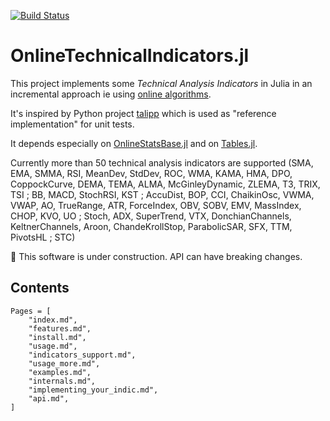 [![Build Status](https://github.com/femtotrader/OnlineTechnicalIndicators.jl/actions/workflows/CI.yml/badge.svg?branch=main)](https://github.com/femtotrader/OnlineTechnicalIndicators.jl/actions/workflows/CI.yml?query=branch%main)

# OnlineTechnicalIndicators.jl
This project implements some *Technical Analysis Indicators* in Julia in an incremental approach ie using [online algorithms](https://en.wikipedia.org/wiki/Online_algorithm).

It's inspired by Python project [talipp](https://github.com/nardew/talipp) which is used as "reference implementation" for unit tests.

It depends especially on [OnlineStatsBase.jl](https://github.com/joshday/OnlineStatsBase.jl) and on [Tables.jl](https://tables.juliadata.org/).

Currently more than 50 technical analysis indicators are supported (SMA, EMA, SMMA, RSI, MeanDev, StdDev, ROC, WMA, KAMA, HMA, DPO, CoppockCurve, DEMA, TEMA, ALMA, McGinleyDynamic, ZLEMA, T3, TRIX, TSI ; BB, MACD, StochRSI, KST ; AccuDist, BOP, CCI, ChaikinOsc, VWMA, VWAP, AO, TrueRange, ATR, ForceIndex, OBV, SOBV, EMV, MassIndex, CHOP, KVO, UO ; Stoch, ADX, SuperTrend, VTX, DonchianChannels, KeltnerChannels, Aroon, ChandeKrollStop, ParabolicSAR, SFX, TTM, PivotsHL ; STC)

🚧 This software is under construction. API can have breaking changes.

## Contents

```@contents
Pages = [
    "index.md",
    "features.md",
    "install.md",
    "usage.md",
    "indicators_support.md",
    "usage_more.md",
    "examples.md",
    "internals.md",
    "implementing_your_indic.md",
    "api.md",
]
```
